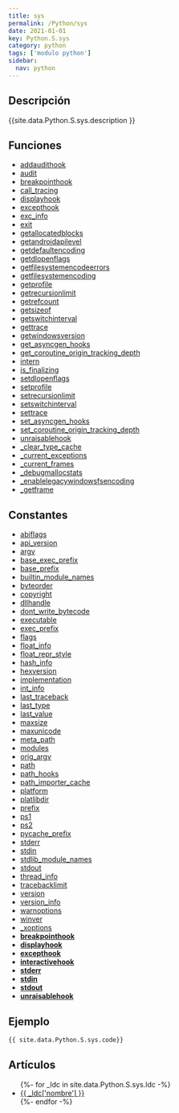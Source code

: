 ```yaml
---
title: sys
permalink: /Python/sys
date: 2021-01-01
key: Python.S.sys
category: python
tags: ['modulo python']
sidebar: 
  nav: python
---
```


## Descripción
{{site.data.Python.S.sys.description }}

## Funciones
* [addaudithook](/Python/sys/addaudithook/)
* [audit](/Python/sys/audit/)
* [breakpointhook](/Python/sys/breakpointhook/)
* [call_tracing](/Python/sys/call_tracing/)
* [displayhook](/Python/sys/displayhook/)
* [excepthook](/Python/sys/excepthook/)
* [exc_info](/Python/sys/exc_info/)
* [exit](/Python/sys/exit/)
* [getallocatedblocks](/Python/sys/getallocatedblocks/)
* [getandroidapilevel](/Python/sys/getandroidapilevel/)
* [getdefaultencoding](/Python/sys/getdefaultencoding/)
* [getdlopenflags](/Python/sys/getdlopenflags/)
* [getfilesystemencodeerrors](/Python/sys/getfilesystemencodeerrors/)
* [getfilesystemencoding](/Python/sys/getfilesystemencoding/)
* [getprofile](/Python/sys/getprofile/)
* [getrecursionlimit](/Python/sys/getrecursionlimit/)
* [getrefcount](/Python/sys/getrefcount/)
* [getsizeof](/Python/sys/getsizeof/)
* [getswitchinterval](/Python/sys/getswitchinterval/)
* [gettrace](/Python/sys/gettrace/)
* [getwindowsversion](/Python/sys/getwindowsversion/)
* [get_asyncgen_hooks](/Python/sys/get_asyncgen_hooks/)
* [get_coroutine_origin_tracking_depth](/Python/sys/get_coroutine_origin_tracking_depth/)
* [intern](/Python/sys/intern/)
* [is_finalizing](/Python/sys/is_finalizing/)
* [setdlopenflags](/Python/sys/setdlopenflags/)
* [setprofile](/Python/sys/setprofile/)
* [setrecursionlimit](/Python/sys/setrecursionlimit/)
* [setswitchinterval](/Python/sys/setswitchinterval/)
* [settrace](/Python/sys/settrace/)
* [set_asyncgen_hooks](/Python/sys/set_asyncgen_hooks/)
* [set_coroutine_origin_tracking_depth](/Python/sys/set_coroutine_origin_tracking_depth/)
* [unraisablehook](/Python/sys/unraisablehook/)
* [_clear_type_cache](/Python/sys/_clear_type_cache/)
* [_current_exceptions](/Python/sys/_current_exceptions/)
* [_current_frames](/Python/sys/_current_frames/)
* [_debugmallocstats](/Python/sys/_debugmallocstats/)
* [_enablelegacywindowsfsencoding](/Python/sys/_enablelegacywindowsfsencoding/)
* [_getframe](/Python/sys/_getframe/)

## Constantes
* [abiflags](/Python/sys/abiflags/)
* [api_version](/Python/sys/api_version/)
* [argv](/Python/sys/argv/)
* [base_exec_prefix](/Python/sys/base_exec_prefix/)
* [base_prefix](/Python/sys/base_prefix/)
* [builtin_module_names](/Python/sys/builtin_module_names/)
* [byteorder](/Python/sys/byteorder/)
* [copyright](/Python/sys/copyright/)
* [dllhandle](/Python/sys/dllhandle/)
* [dont_write_bytecode](/Python/sys/dont_write_bytecode/)
* [executable](/Python/sys/executable/)
* [exec_prefix](/Python/sys/exec_prefix/)
* [flags](/Python/sys/flags/)
* [float_info](/Python/sys/float_info/)
* [float_repr_style](/Python/sys/float_repr_style/)
* [hash_info](/Python/sys/hash_info/)
* [hexversion](/Python/sys/hexversion/)
* [implementation](/Python/sys/implementation/)
* [int_info](/Python/sys/int_info/)
* [last_traceback](/Python/sys/last_traceback/)
* [last_type](/Python/sys/last_type/)
* [last_value](/Python/sys/last_value/)
* [maxsize](/Python/sys/maxsize/)
* [maxunicode](/Python/sys/maxunicode/)
* [meta_path](/Python/sys/meta_path/)
* [modules](/Python/sys/modules/)
* [orig_argv](/Python/sys/orig_argv/)
* [path](/Python/sys/path/)
* [path_hooks](/Python/sys/path_hooks/)
* [path_importer_cache](/Python/sys/path_importer_cache/)
* [platform](/Python/sys/platform/)
* [platlibdir](/Python/sys/platlibdir/)
* [prefix](/Python/sys/prefix/)
* [ps1](/Python/sys/ps1/)
* [ps2](/Python/sys/ps2/)
* [pycache_prefix](/Python/sys/pycache_prefix/)
* [stderr](/Python/sys/stderr/)
* [stdin](/Python/sys/stdin/)
* [stdlib_module_names](/Python/sys/stdlib_module_names/)
* [stdout](/Python/sys/stdout/)
* [thread_info](/Python/sys/thread_info/)
* [tracebacklimit](/Python/sys/tracebacklimit/)
* [version](/Python/sys/version/)
* [version_info](/Python/sys/version_info/)
* [warnoptions](/Python/sys/warnoptions/)
* [winver](/Python/sys/winver/)
* [_xoptions](/Python/sys/_xoptions/)
* [__breakpointhook__](/Python/sys/__breakpointhook__/)
* [__displayhook__](/Python/sys/__displayhook__/)
* [__excepthook__](/Python/sys/__excepthook__/)
* [__interactivehook__](/Python/sys/__interactivehook__/)
* [__stderr__](/Python/sys/__stderr__/)
* [__stdin__](/Python/sys/__stdin__/)
* [__stdout__](/Python/sys/__stdout__/)
* [__unraisablehook__](/Python/sys/__unraisablehook__/)

## Ejemplo
~~~python
{{ site.data.Python.S.sys.code}}
~~~

## Artículos
<ul>
{%- for _ldc in site.data.Python.S.sys.ldc -%}
   <li>
       <a href="{{_ldc['url'] }}">{{ _ldc['nombre'] }}</a>
   </li>
{%- endfor -%}
</ul>

